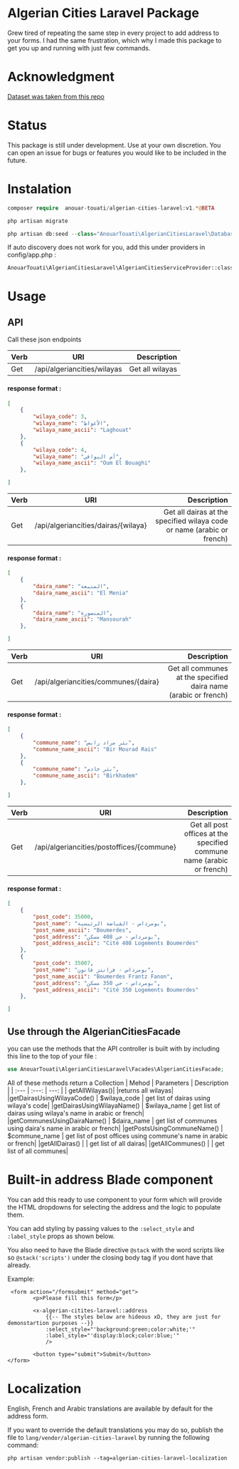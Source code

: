 # Algerian Cities Laravel Package
Grew tired of repeating the same step in every project to add address to your forms. I had the same frustration, which why I made this package to get you up and running with just few commands.
# Acknowledgment
[Dataset was taken from this repo](https://github.com/othmanus/algeria-cities)
# Status
This package is still under development. Use at your own discretion. You can open an issue for bugs or features you would like to be included in the future. 
# Instalation

```php
composer require  anouar-touati/algerian-cities-laravel:v1.*@BETA
```
```php
php artisan migrate
```
```php
php artisan db:seed --class="AnouarTouati\AlgerianCitiesLaravel\Database\Seeders\AlgerianCitiesSeeder"
```
If auto discovery does not work for you, add this under providers in config/app.php  : 
```
AnouarTouati\AlgerianCitiesLaravel\AlgerianCitiesServiceProvider::class
```
# Usage
## API
Call these json endpoints

| Verb | URI | Description |
| :--- | :---: | ---: | 
| Get  | /api/algeriancities/wilayas | Get all wilayas | 
#### response format :
```json
[
    {
        "wilaya_code": 3,
        "wilaya_name": "الأغواط",
        "wilaya_name_ascii": "Laghouat"
    },
    {
        "wilaya_code": 4,
        "wilaya_name": "أم البواقي",
        "wilaya_name_ascii": "Oum El Bouaghi"
    },

]
```     

| Verb | URI | Description |
| :--- | :---: | ---: | 
| Get  | /api/algeriancities/dairas/{wilaya} | Get all dairas at the specified wilaya code or name (arabic or french) | 
#### response format :
```json
[
    {
        "daira_name": "المنيعة",
        "daira_name_ascii": "El Menia"
    },
    {
        "daira_name": "المنصورة",
        "daira_name_ascii": "Mansourah"
    },

]
 ```
 | Verb | URI | Description |
| :--- | :---: | ---: | 
| Get  | /api/algeriancities/communes/{daira} | Get all communes at the specified daira name (arabic or french) | 
#### response format :
```json
[
    {
        "commune_name": "بئر مراد رايس",
        "commune_name_ascii": "Bir Mourad Rais"
    },
    {
        "commune_name": "بئر خادم",
        "commune_name_ascii": "Birkhadem"
    },

]
 ```       
  | Verb | URI | Description |
| :--- | :---: | ---: | 
| Get  | /api/algeriancities/postoffices/{commune} | Get all post offices at the specified commune name (arabic or french) | 
#### response format :
```json
[
    {
        "post_code": 35000,
        "post_name": "بومرداس - القباضة الرئيسية",
        "post_name_ascii": "Boumerdes",
        "post_address": "بومرداس - حي 408 مسكن",
        "post_address_ascii": "Cité 408 Logements Boumerdes"
    },
    {
        "post_code": 35007,
        "post_name": "بومرداس - فرانتز فانون",
        "post_name_ascii": "Boumerdes Frantz Fanon",
        "post_address": "بومرداس - حي 350 مسكن",
        "post_address_ascii": "Cité 350 Logements Boumerdes"
    },

]
 ```
 ## Use through the AlgerianCitiesFacade
 you can use the methods that the API controller is built with by including this line to the top of your file :

 ```php 
 use AnouarTouati\AlgerianCitiesLaravel\Facades\AlgerianCitiesFacade;
 ```
 All of these methods return a Collection
| Mehod | Parameters | Description |
| :---  | :---:      | ---:        | 
| getAllWilayas()|         |returns all wilayas|
|getDairasUsingWilayaCode() | $wilaya_code | get list of dairas using wilaya's code|
|getDairasUsingWilayaName() | $wilaya_name | get list of dairas using wilaya's name in arabic or french|
|getCommunesUsingDairaName() | $daira_name | get list of communes using daira's name in arabic or french|
|getPostsUsingCommuneName() | $commune_name | get list of post offices using commune's name in arabic or french|
|getAllDairas() |  | get list of all dairas|
|getAllCommunes() |  | get list of all communes|

# Built-in address Blade component
You can add this ready to use component to your form which will provide the HTML dropdowns for selecting the address and the logic to populate them.

 You can add styling by passing values to the `:select_style` and `:label_style` props as shown below.

 You also need to have the Blade directive `@stack` with the word scripts like so `@stack('scripts')` under the closing body tag if you dont have that already.

Example:

```Blade
 <form action="/formsubmit" method="get">
        <p>Please fill this form</p>

        <x-algerian-citites-laravel::address 
            {{-- The styles below are hideous xD, they are just for demonstartion purposes --}}
            :select_style="'background:green;color:white;'" 
            :label_style="'display:block;color:blue;'"
            />

        <button type="submit">Submit</button>
</form>
```
# Localization
English, French and Arabic translations are available by default for the address form.

If you want to override the default translations you may do so, 
 publish the file to `lang/vendor/algerian-cities-laravel` by running the following command: 
 
 ```php artisan vendor:publish --tag=algerian-cities-laravel-localization```